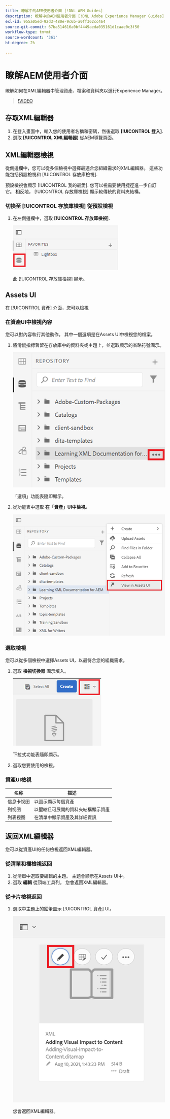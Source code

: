 ```yaml
---
title: 瞭解中的AEM使用者介面 [!DNL AEM Guides]
description: 瞭解中的AEM使用者介面 [!DNL Adobe Experience Manager Guides]
exl-id: 955a05ed-92d3-480e-9c6b-a0ff362cc464
source-git-commit: 67ba514616a0bf4449aeda035161d1caae0c3f50
workflow-type: tm+mt
source-wordcount: '361'
ht-degree: 2%

---
```


# 瞭解AEM使用者介面

瞭解如何在XML編輯器中管理資產、檔案和資料夾以進行Experience Manager。

>[!VIDEO](https://video.tv.adobe.com/v/336659?quality=12&learn=on)

## 存取XML編輯器

1. 在登入畫面中，輸入您的使用者名稱和密碼，然後選取 **[!UICONTROL 登入]**.
1. 選取 **[!UICONTROL XML編輯器]** 從AEM導覽頁面。

## XML編輯器檢視

從側邊欄中，您可以從多個檢視中選擇最適合您組織需求的XML編輯器。 這些功能包括預設檢視和 [!UICONTROL 存放庫檢視].

預設檢視會顯示 [!UICONTROL 我的最愛]. 您可以視需要使用捷徑進一步自訂它。 相反地， [!UICONTROL 存放庫檢視] 顯示較傳統的資料夾結構。

### 切換至 [!UICONTROL 存放庫檢視] 從預設檢視

1. 在左側邊欄中，選取 **[!UICONTROL 存放庫檢視]**.

   ![存放庫圖示](images/common/repository-icon.png)

   此 [!UICONTROL 存放庫檢視] 顯示。

## Assets UI

在 [!UICONTROL 資產] 介面，您可以檢視

### 在資產UI中檢視內容

您可以對內容執行其他動作。 其中一個選項是在Assets UI中檢視您的檔案。

1. 將滑鼠指標暫留在存放庫中的資料夾或主題上，並選取顯示的省略符號圖示。

   ![省略符號圖示](images/lesson-2/options-menu-with-markings.png)

   「選項」功能表隨即顯示。

1. 從功能表中選取 **在「資產」UI中檢視。**

   ![在資產UI中檢視](images/lesson-2/assets-ui.png)


### 選取檢視

您可以從多個檢視中選擇Assets UI，以最符合您的組織需求。

1. 選取 **檢視切換器** 圖示填入。

   ![檢視切換器圖示](images/lesson-2/view-switcher.png)

   下拉式功能表隨即顯示。

1. 選取您要使用的檢視。

### 資產UI檢視

| 名称 | 描述 |
| --- | --- |
| 信息卡视图 | 以圖示顯示每個資產 |
| 列视图 | 以壓縮且可展開的資料夾結構顯示資產 |
| 列表视图 | 在清單中顯示資產及其詳細資訊 |

## 返回XML編輯器

您可以從資產UI的任何檢視返回XML編輯器。

### 從清單和欄檢視返回

1. 從清單中選取要編輯的主題。
主題會顯示在Assets UI中。
1. 選取 **編輯** 從頂端工具列。
您會返回XML編輯器。

### 從卡片檢視返回

1. 選取中主題上的鉛筆圖示 [!UICONTROL 資產] UI。

   ![鉛筆圖示](images/lesson-2/return-card-view.png)

   您會返回XML編輯器。
